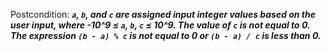 Postcondition: ***`a`, `b`, and `c` are assigned input integer values based on the user input, where -10^9 ≤ `a`, `b`, `c` ≤ 10^9. The value of `c` is not equal to 0. The expression `(b - a) % c` is not equal to 0 or `(b - a) / c` is less than 0.***